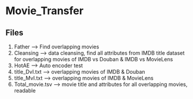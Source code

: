 # Movie_Transfer

## Files
1. Father --> Find overlapping movies
2. Cleansing --> data cleansing, find all attributes from IMDB title dataset for overlapping movies of IMDB vs Douban & IMDB vs MovieLens
3. HotAE --> Auto encoder test
4. title_DvI.txt --> overlapping movies of IMDB & Douban
5. title_MvI.txt --> overlapping movies of IMDB & MovieLens
6. Total_movie.tsv --> movie title and attributes for all overlapping movies, readable